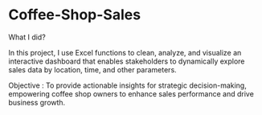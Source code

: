 # Coffee-Shop-Sales
What I did?

In this project, I use Excel functions to clean, analyze, and visualize an interactive dashboard that enables stakeholders to dynamically explore sales data by location, time, and other parameters.

Objective :
To provide actionable insights for strategic decision-making, empowering coffee shop owners to enhance sales performance and drive business growth.

